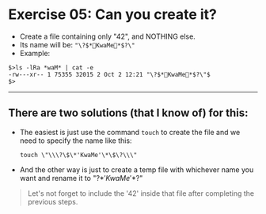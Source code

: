 # Exercise 05: Can you create it?

- Create a file containing only "42", and NOTHING else.
- Its name will be: `"\?$*KwaMe*$?\"`
- Example:
```
$>ls -lRa *waM* | cat -e
-rw---xr-- 1 75355 32015 2 Oct 2 12:21 "\?$*KwaMe*$?\"$
$>
```
------------------------------------------
## There are two solutions (that I know of) for this:
* The easiest is just use the command `touch` to create the file and we need to
specify the name like this:
	```
	touch \"\\\?\$\*'KwaMe'\*\$\?\\\"
	```
* And the other way is just to create a temp file with whichever name you want
and rename it to "\?$*'KwaMe'*$?\"

> Let's not forget to include the '42' inside that file after completing the
previous steps.

